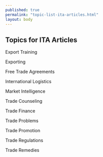 ```yaml
---
published: true
permalink: "topic-list-ita-articles.html"
layout: body
---
```


## Topics for ITA Articles

Export Training

Exporting

Free Trade Agreements

International Logistics

Market Intelligence

Trade Counseling

Trade Finance

Trade Problems

Trade Promotion

Trade Regulations

Trade Remedies
